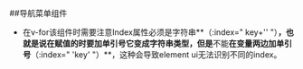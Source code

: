 ##导航菜单组件

- 在v-for该组件时需要注意Index属性必须是字符串**（:index=" key+'' "）**，也就是说在赋值的时要加单引号它变成字符串类型，但是**不能**在变量两边加单引号**（:index=" 'key' "）**，这种会导致element ui无法识别不同的index。